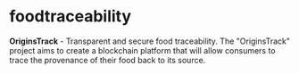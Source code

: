 # foodtraceability
**OriginsTrack** - Transparent and secure food traceability. The "OriginsTrack" project aims to create a blockchain platform that will allow consumers to trace the provenance of their food back to its source.
